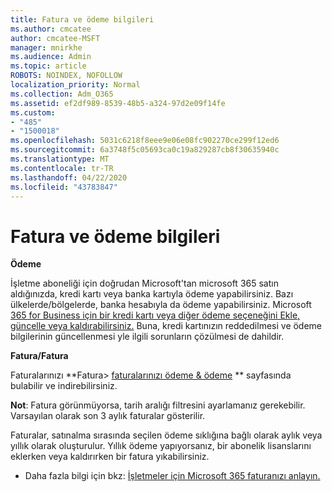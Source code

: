 ```yaml
---
title: Fatura ve ödeme bilgileri
ms.author: cmcatee
author: cmcatee-MSFT
manager: mnirkhe
ms.audience: Admin
ms.topic: article
ROBOTS: NOINDEX, NOFOLLOW
localization_priority: Normal
ms.collection: Adm_O365
ms.assetid: ef2df989-8539-48b5-a324-97d2e09f14fe
ms.custom:
- "485"
- "1500018"
ms.openlocfilehash: 5031c6218f8eee9e06e08fc902270ce299f12ed6
ms.sourcegitcommit: 6a3748f5c05693ca0c19a829287cb8f30635940c
ms.translationtype: MT
ms.contentlocale: tr-TR
ms.lasthandoff: 04/22/2020
ms.locfileid: "43783847"
---
```

# <a name="invoice-and-payment-information"></a>Fatura ve ödeme bilgileri

**Ödeme**

İşletme aboneliği için doğrudan Microsoft'tan microsoft 365 satın aldığınızda, kredi kartı veya banka kartıyla ödeme yapabilirsiniz.  Bazı ülkelerde/bölgelerde, banka hesabıyla da ödeme yapabilirsiniz.  Microsoft [365 for Business için bir kredi kartı veya diğer ödeme seçeneğini Ekle, güncelle veya kaldırabilirsiniz.](https://go.microsoft.com/fwlink/?linkid=2118133)  Buna, kredi kartınızın reddedilmesi ve ödeme bilgilerinin güncellenmesi yle ilgili sorunların çözülmesi de dahildir.

**Fatura/Fatura**

Faturalarınızı **Fatura> [faturalarınızı ödeme & ödeme](https://go.microsoft.com/fwlink/p/?linkid=848039) ** sayfasında bulabilir ve indirebilirsiniz.  

**Not**: Fatura görünmüyorsa, tarih aralığı filtresini ayarlamanız gerekebilir.  Varsayılan olarak son 3 aylık faturalar gösterilir.

Faturalar, satınalma sırasında seçilen ödeme sıklığına bağlı olarak aylık veya yıllık olarak oluşturulur.  Yıllık ödeme yapıyorsanız, bir abonelik lisanslarını eklerken veya kaldırırken bir fatura yıkabilirsiniz.
 
- Daha fazla bilgi için bkz: [İşletmeler için Microsoft 365 faturanızı anlayın.](https://go.microsoft.com/fwlink/?linkid=2119101)
